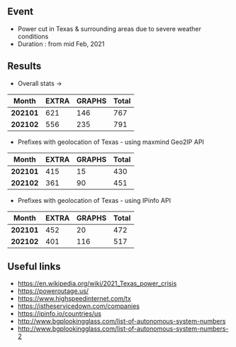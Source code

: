 ## Event
* Power cut in Texas & surrounding areas due to severe weather conditions
* Duration : from mid Feb, 2021

## Results

* Overall stats ->

Month       |   EXTRA   |   GRAPHS  |   Total
------------|-----------|-----------|--------
**202101**  |   621     |   146     |   767
**202102**  |   556     |   235     |   791

* Prefixes with geolocation of Texas - using maxmind Geo2IP API

Month       |   EXTRA   |   GRAPHS  |   Total
------------|-----------|-----------|--------
**202101**  |     415   |   15      |   430
**202102**  |     361   |   90      |   451

* Prefixes with geolocation of Texas - using IPinfo API

Month       |   EXTRA   |   GRAPHS  |   Total
------------|-----------|-----------|--------
**202101**  |   452     |   20      |   472
**202102**  |   401     |   116     |   517



## Useful links

* https://en.wikipedia.org/wiki/2021_Texas_power_crisis
* https://poweroutage.us/
* https://www.highspeedinternet.com/tx
* https://istheservicedown.com/companies
* https://ipinfo.io/countries/us
* http://www.bgplookingglass.com/list-of-autonomous-system-numbers
* http://www.bgplookingglass.com/list-of-autonomous-system-numbers-2



